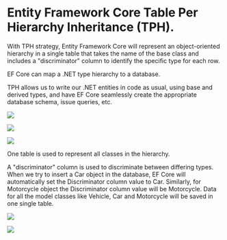 # Entity Framework Core Table Per Hierarchy Inheritance (TPH).

With TPH strategy, Entity Framework Core will represent an object-oriented hierarchy in a single table that takes the name of the base class and includes a "discriminator" column to identify the specific type for each row. 

EF Core can map a .NET type hierarchy to a database. 

TPH allows us to write our .NET entities in code as usual, using base and derived types, and have EF Core seamlessly create the appropriate database schema, issue queries, etc. 

![](https://i.imgur.com/iUlg2QE.png)

![](https://i.imgur.com/uznuYns.png)

![](https://i.imgur.com/7nfkmvc.png)


One table is used to represent all classes in the hierarchy. 

A "discriminator" column is used to discriminate between differing types. When we try to insert a Car object in the database, EF Core will automatically set the Discriminator column value to Car. Similarly, for Motorcycle object the Discriminator column value will be Motorcycle. Data for all the model classes like Vehicle, Car and Motorcycle will be saved in one single table. 

![](https://i.imgur.com/SO8gXl4.png)

![](https://i.imgur.com/BnVRyQP.png)